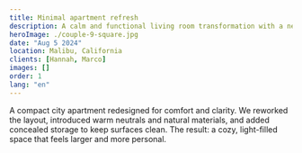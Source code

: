 ```yaml
---
title: Minimal apartment refresh
description: A calm and functional living room transformation with a neutral palette, layered textures, and smart storage.
heroImage: ./couple-9-square.jpg
date: "Aug 5 2024"
location: Malibu, California
clients: [Hannah, Marco]
images: []
order: 1
lang: "en"
---
```


A compact city apartment redesigned for comfort and clarity. We reworked the layout, introduced warm neutrals and natural materials, and added concealed storage to keep surfaces clean. The result: a cozy, light-filled space that feels larger and more personal.
